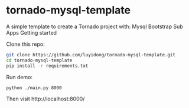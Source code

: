 # tornado-mysql-template
A simple template to create a Tornado project with:
Mysql
Bootstrap
Sub Apps
Getting started

Clone this repo:
```bash
git clone https://github.com/luyidong/tornado-mysql-template.git
cd tornado-mysql-template
pip install -r requirements.txt
```
Run demo:
```bash
python ./main.py 8000
```
Then visit http://localhost:8000/
